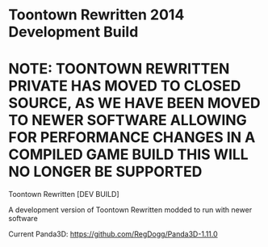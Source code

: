# Toontown Rewritten 2014 Development Build

# NOTE: TOONTOWN REWRITTEN PRIVATE HAS MOVED TO CLOSED SOURCE, AS WE HAVE BEEN MOVED TO NEWER SOFTWARE ALLOWING FOR PERFORMANCE CHANGES IN A COMPILED GAME BUILD THIS WILL NO LONGER BE SUPPORTED

Toontown Rewritten [DEV BUILD]

A development version of Toontown Rewritten modded to run with newer software

Current Panda3D: https://github.com/RegDogg/Panda3D-1.11.0
